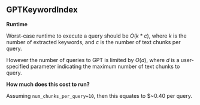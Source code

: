 ## GPTKeywordIndex



**Runtime**

Worst-case runtime to execute a query should be $O(k*c)$, where $k$ is the number of extracted keywords, and $c$ is the number of text chunks per query.

However the number of queries to GPT is limited by $O(d)$, where $d$ is a 
user-specified parameter indicating the maximum number of text chunks to query.

**How much does this cost to run?**

Assuming `num_chunks_per_query=10`, then this equates to \$~0.40 per query.

